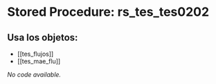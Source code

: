 # Stored Procedure: rs_tes_tes0202

## Usa los objetos:
- [[tes_flujos]]
- [[tes_mae_flu]]

*No code available.*
